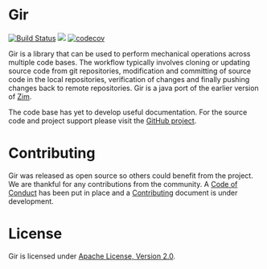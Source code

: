 # Gir

[![Build Status](https://secure.travis-ci.org/realityforge/gir.svg?branch=master)](http://travis-ci.org/realityforge/gir)
[<img src="https://img.shields.io/maven-central/v/org.realityforge.realityforge/gir-core.svg?label=latest%20release"/>](http://search.maven.org/#search%7Cga%7C1%7Cg%3A%22org.realityforge.gir%22)
[![codecov](https://codecov.io/gh/realityforge/gir/branch/master/graph/badge.svg)](https://codecov.io/gh/realityforge/gir)

Gir is a library that can be used to perform mechanical operations across multiple code bases. The workflow
typically involves cloning or updating source code from git repositories, modification and committing of
source code in the local repositories, verification of changes and finally pushing changes back to remote
repositories. Gir is a java port of the earlier version of [Zim](https://github.com/realityforge/zim).

The code base has yet to develop useful documentation. For the source code and project support please visit
the [GitHub project](https://github.com/realityforge/gir).

# Contributing

Gir was released as open source so others could benefit from the project. We are thankful for any
contributions from the community. A [Code of Conduct](CODE_OF_CONDUCT.md) has been put in place and
a [Contributing](CONTRIBUTING.md) document is under development.

# License

Gir is licensed under [Apache License, Version 2.0](LICENSE).
